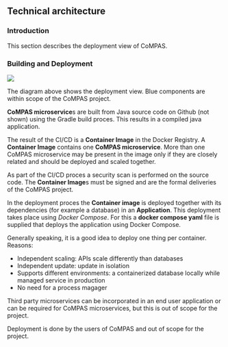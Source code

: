 <!--
SPDX-FileCopyrightText: 2021 Alliander N.V.

SPDX-License-Identifier: CC-BY-4.0
-->

## Technical architecture

### Introduction
This section describes the deployment view of CoMPAS.

### Building and Deployment
![](./functional-diagrams/deploy.png)

The diagram above shows the deployment view. Blue components are within scope of the CoMPAS project.

**CoMPAS microservice**s are built from Java source code on Github (not shown) using the Gradle build proces. This results in a compiled java application. 

The result of the CI/CD is a **Container Image** in the Docker Registry. A **Container Image** contains one **CoMPAS microservice**. More than one CoMPAS microservice may be present in the image only if they are closely related and should be deployed and scaled together.

As part of the CI/CD proces a security scan is performed on the source code. The **Container Image**s must be signed and are the formal deliveries of the CoMPAS project.

In the deployment proces the **Container image** is deployed together with its dependencies (for example a database) in an **Application**. This deployment takes place using *Docker Compose*. For this a **docker compose yaml** file is supplied that deploys the application using Docker Compose.

Generally speaking, it is a good idea to deploy one thing per container. Reasons:
* Independent scaling: APIs scale differently than databases
* Independent update: update in isolation
* Supports different environments: a containerized database locally while managed service in production
* No need for a process magager


Third party microservices can be incorporated in an end user application or can be required for CoMPAS microservices, but this is out of scope for the project.

Deployment is done by the users of CoMPAS and out of scope for the project.

